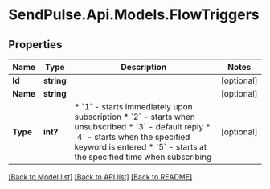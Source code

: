 # SendPulse.Api.Models.FlowTriggers
## Properties

Name | Type | Description | Notes
------------ | ------------- | ------------- | -------------
**Id** | **string** |  | [optional] 
**Name** | **string** |  | [optional] 
**Type** | **int?** |                      * &#x60;1&#x60; - starts immediately upon subscription                      * &#x60;2&#x60; - starts when unsubscribed                      * &#x60;3&#x60; - default reply                      * &#x60;4&#x60; - starts when the specified keyword is entered                      * &#x60;5&#x60; - starts at the specified time when subscribing                   | [optional] 

[[Back to Model list]](../README.md#documentation-for-models) [[Back to API list]](../README.md#documentation-for-api-endpoints) [[Back to README]](../README.md)

